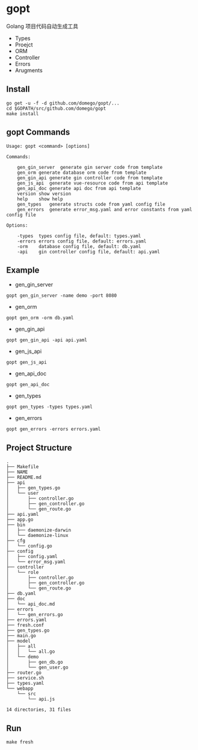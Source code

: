 # gopt
Golang 项目代码自动生成工具

* Types
* Proejct
* ORM
* Controller
* Errors
* Arugments


## Install
```
go get -u -f -d github.com/domego/gopt/...
cd $GOPATH/src/github.com/domego/gopt
make install
```

## gopt Commands
```
Usage: gopt <command> [options]

Commands:

	gen_gin_server	generate gin server code from template
	gen_orm	generate database orm code from template
	gen_gin_api	generate gin controller code from template
	gen_js_api	generate vue-resource code from api template
	gen_api_doc	generate api doc from api template
	version	show version
	help	show help
	gen_types	generate structs code from yaml config file
	gen_errors	generate error_msg.yaml and error constants from yaml config file

Options:

	-types	types config file, default: types.yaml
	-errors	errors config file, default: errors.yaml
	-orm	database config file, default: db.yaml
	-api	gin controller config file, default: api.yaml

```


## Example

- gen_gin_server
```
gopt gen_gin_server -name demo -port 8080
```

- gen_orm
```
gopt gen_orm -orm db.yaml
```

- gen_gin_api
```
gopt gen_gin_api -api api.yaml
```

- gen_js_api
```
gopt gen_js_api
```

- gen_api_doc
```
gopt gen_api_doc
```

- gen_types
```
gopt gen_types -types types.yaml
```

- gen_errors
```
gopt gen_errors -errors errors.yaml
```

## Project Structure
```
.
├── Makefile
├── NAME
├── README.md
├── api
│   ├── gen_types.go
│   └── user
│       ├── controller.go
│       ├── gen_controller.go
│       └── gen_route.go
├── api.yaml
├── app.go
├── bin
│   ├── daemonize-darwin
│   └── daemonize-linux
├── cfg
│   └── config.go
├── config
│   ├── config.yaml
│   └── error_msg.yaml
├── controller
│   └── role
│       ├── controller.go
│       ├── gen_controller.go
│       └── gen_route.go
├── db.yaml
├── doc
│   └── api_doc.md
├── errors
│   └── gen_errors.go
├── errors.yaml
├── fresh.conf
├── gen_types.go
├── main.go
├── model
│   ├── all
│   │   └── all.go
│   └── demo
│       ├── gen_db.go
│       └── gen_user.go
├── router.go
├── service.sh
├── types.yaml
└── webapp
    └── src
        └── api.js

14 directories, 31 files
```

## Run
```
make fresh
```